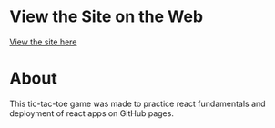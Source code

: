 # View the Site on the Web

[View the site here](https://dev-joshhall.github.io/tic-tac-toe/)

# About
This tic-tac-toe game was made to practice react fundamentals and deployment of react apps on GitHub pages.
